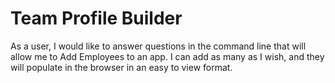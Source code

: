 # Team Profile Builder

As a user, I would like to answer questions in the command line that will allow me to Add Employees to an app. I can add as many as I wish, and they will populate in the browser in an easy to view format. 
